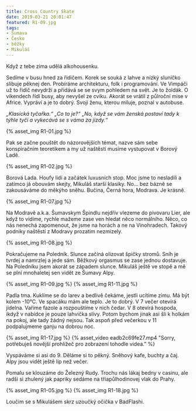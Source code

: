 ```yaml
---
title: Cross Country Skate
date: 2019-03-21 20:01:47
featured: R1-09.jpg
tags:
- Šumava
- Česko
- běžky
- Mikuláš
---
```

Když z tebe zima udělá alkohousenku.
<!-- more -->

Sedíme v busu hned za řidičem. Korek se souká z lahve a nízký sluníčko slibuje pěknej den. Probíráme architekturu, folk i programování. Ve Vimpáči už to řidič nevydrží a přidává se se svym pohledem na svět. Je to žoldák. O víkendech řídí busy, aby nevyšel ze cviku. Akorát se vrátil z půlroční mise v Africe. Vypráví a je to dobrý. Svoji ženu, kterou miluje, poznal v autobuse.

_„Klasická tyčařka.“_
_„Co to je?“_
_„No, když se vám ženská postaví tady k týhle tyči a vykecává se s váma za jízdy.“_

{% asset_img R1-01.jpg %}

Pak se začne pouštět do názorovějších témat, nazve sám sebe konspiračnim teoretikem a my už naštěstí musíme vystupovat v Borový Ladě.

{% asset_img R1-02.jpg %}

Borová Lada. Houfy lidí a začátek luxusních stop. Moc jsme to nesladili a zatímco já obouvám skejty, Mikuláš starší klasiky. No... bez bázně se zakousáváme do měkýho sněhu. Bučina, Černá hora, Modrava. Je krásně.

{% asset_img R1-07.jpg %}

Na Modravě a.k.a. Šumavskym Špindlu nejdřív vlezeme do pivovaru Lier, ale když to vidíme, rychle mažeme zase ven hledat něco normálního. Něco, co nás nenechá zapomenout, že jsme na horách a ne na Vinohradech. Takový podniky naštěstí z Modravy prozatim nezmizely.

{% asset_img R1-08.jpg %}

Pokračujeme na Poledník. Slunce začíná olizovat špičky stromů. Sníh je tvrdej a namrzlej a jede sám. Běžkový orgasmus se zase jednou dostavuje. Na Poledníku jsem akorát se západem slunce. Mikuláš ještě ve stopě a mě se plní mnohaletej sen vidět ze Šumavy Alpy.

{% asset_img R1-09.jpg %}
{% asset_img R1-11.jpg %}

Padla tma. Kuklíme se do larev a bedlivě čekáme, jestli ucítíme zimu. Má být kolem -10°C. Ve spacáku mám ale teplo. Je to dobrý. V 7 večer otevírá jídelna. Vaříme fazole a rozpouštíme v nich čedar. V 8 otevírá hospoda, ikdyž v nabídce je pouze lahvička slívy. Potom bychom jinak asi šli k holkám na pokoj, ale tady žádný nejsou. Tak aspoň před večerkou v 11 podpalujmeme ganju na dobrou noc.

{% asset_img R1-17.jpg %}
{% asset_video eadb2c69fe27.mp4 "Sorry, potřebuješ novější prohlížeč pro zobrazení tohodle videa." %}

Vyspáváme si asi do 9. Děláme si to pěkný. Sněhový kafe, buchty a čaj. Alpy jsou vidět ještě líp než večer.

Pomalu se klouzáme do Železný Rudy. Trochu nás lákaj bedny v casinu, ale radši si zhulený jak papriky sedáme na tříapůlhodinovej vlak do Prahy.

{% asset_img R1-05.jpg %}
{% asset_img R1-18.jpg %}

Loučim se s Mikulášem skrz uzoučký očička v BadFlashi.
